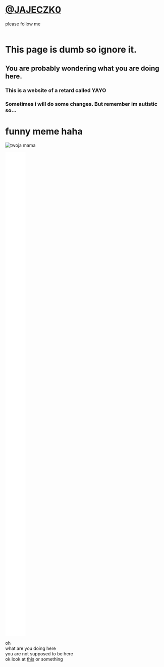 # [@JAJECZK0](https://twitter.com/JAJECZK0)<br/>
please follow me
<br/>
<br/>
# This page is dumb so ignore it.<br/>
## You are probably wondering what you are doing here.<br/>
### This is a website of a retard called YAYO
### Sometimes i will do some changes. But remember im autistic so...

# **funny meme haha**

![twoja mama](https://i.ytimg.com/vi/vhl9wWLv2Yo/maxresdefault.jpg)
<iframe frameborder="0" height="1530" width="64" scrolling="no" src="snake.html"></iframe>


oh<br/>
what are you doing here<br/>
you are not supposed to be here<br/>
ok look at [this](https://ilysomuch.com/) or something<br/>

